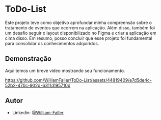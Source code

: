 # ToDo-List

Este projeto teve como objetivo aprofundar minha compreensão sobre o tratamento de eventos que ocorrem na aplicação. Além disso, também foi um desafio seguir o layout disponibilizado no Figma e criar a aplicação em cima disso. Em resumo, posso concluir que esse projeto foi fundamental para consolidar os conhecimentos adquiridos.

## Demonstração

Aqui temos um breve video mostrando seu funcionamento.

https://github.com/WilliamFaller/ToDo-List/assets/44819409/e7d5de4c-52b2-470c-902d-6311d195710d
## Autor

- Linkedin: [@William-Faller](linkedin.com/in/william-faller)

